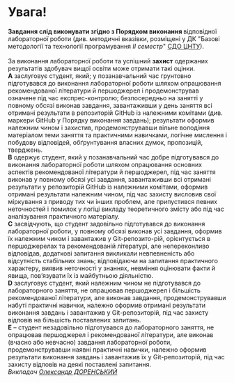 ﻿# Увага!
<b>Завдання слід виконувати згідно з Порядком виконання </b> відповідної лабораторної роботи (див. методичні вказівки, розміщені у ДК "Базові методології та технології програмування <i>ІІ семестр</i>"  <a href="http://moodle.kntu.kr.ua/">СДО ЦНТУ</a>).<br><br>
За виконання лабораторної роботи та успішний <b>захист</b> одержаних результатів здобувач вищої освіти може отримати такі оцінки.
<br><b>A</b> заслуговує студент, який; у позанавчальний час грунтовно підготувався до виконання лабораторної роботи шляхом опрацювання рекомендованої літератури й першоджерел і продемонстрував означене під час експрес-контролю; безпосередньо на занятті у повному обсязі виконав завдання, завантаживши у день заняття всі отримані результати в репозиторій GitHub із належними комітами (див. маркери GitHub у Порядку виконання завдань); результати оформив належним чином і захистив, продемонструвавши вільне володіння матеріалом теми заняття та практичними навичками, логічне мислення і побудову відповідей, обґрунтування власних думок, пропозицій, тверджень.
<br><b>B</b> одержує студент, який у позанавчальний час добре підготувався до виконання лабораторної роботи шляхом опрацювання основних аспектів рекомендованої літератури й першоджерел, під час заняття виконав у повному обсязі усі завдання, завантаживши всі отримані результати у репозиторій GitHub із належними комітами, оформив отримані результати належним чином, під час захисту висловив свої міркування з приводу тих чи інших проблем, але припустився певних неточностей і помилок у логіці викладу теоретичного змісту або під час аналізування практичного матеріалу.
<br><b>C</b> засвідчують, що студент задовільно підготувався до виконання лабораторної роботи, у повному обсязі виконав усі завдання, оформив їх належним чином і завантажив у Git-репозито-рій, орієнтується в першоджерелах та рекомендованій літературі, але непереконливо відповідав, додаткові запитання викликали невпевненість або відсутність стабільних знань; відповідаючи на запитання практичного характеру, виявив неточності у знаннях, невміння оцінювати факти й явища, пов’язувати їх із майбутньою діяльністю.
<br><b>D</b> заслуговує студент, який належним чином не підготувався до лабораторного заняття, не опрацював першоджерел і більшість рекомендованої літератури, але виконав завдання, продемонструвавши набуті практичні навички, належно оформив отримані результати виконання завдань і завантажив у Git-репозиторій, під час захисту відповів на більшість поставлених запитань.
<br><b>E</b> – студент незадовільно підготувався до лабораторного заняття, не опрацював першоджерел і рекомендованої літератури, але виконав (вчасно або невчасно) завдання лабораторної роботи, продемонструвавши наявні практичні навички, належно оформив результати виконання завдань і завантажив їх у Git-репозиторій, під час захисту відповів на деякі поставлені запитання.
<br><i>Викладач <a href="https://t.me/ODorenskyi">Олександр ДОРЕНСЬКИЙ</a></i>
